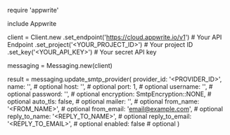 require 'appwrite'

include Appwrite

client = Client.new
    .set_endpoint('https://cloud.appwrite.io/v1') # Your API Endpoint
    .set_project('&lt;YOUR_PROJECT_ID&gt;') # Your project ID
    .set_key('&lt;YOUR_API_KEY&gt;') # Your secret API key

messaging = Messaging.new(client)

result = messaging.update_smtp_provider(
    provider_id: '<PROVIDER_ID>',
    name: '<NAME>', # optional
    host: '<HOST>', # optional
    port: 1, # optional
    username: '<USERNAME>', # optional
    password: '<PASSWORD>', # optional
    encryption: SmtpEncryption::NONE, # optional
    auto_tls: false, # optional
    mailer: '<MAILER>', # optional
    from_name: '<FROM_NAME>', # optional
    from_email: 'email@example.com', # optional
    reply_to_name: '<REPLY_TO_NAME>', # optional
    reply_to_email: '<REPLY_TO_EMAIL>', # optional
    enabled: false # optional
)
